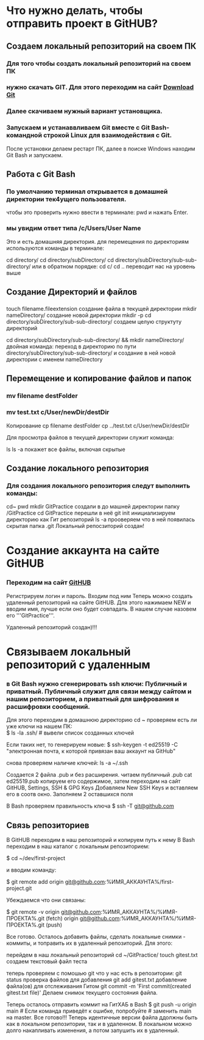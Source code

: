 # Что нужно делать, чтобы отправить проект в  GitHUB?

## Создаем локальный репозиторий на своем ПК

### Для того чтобы создать локальный репозиторий на своем ПК
### нужно скачать GIT. Для этого переходим на сайт [Download Git](https://git-scm.com/download/win "Reference for downloading Git for desktop")
### Далее скачиваем нужный вариант установщика.
### Запускаем и устанаввливаем Git вместе с Git Bash-командной строкой Linux для взаимодействия с Git.
После установки делаем рестарт ПК, далее в поиске Windows находим Git Bash и запускаем.

## Работа с Git Bash
### По умолчанию терминал открывается в домашней директории тек4ущего пользователя.
чтобы это проверить нужно ввести в терминале:
pwd и нажать Enter.

### мы увидим ответ типа  /c/Users/User Name
Это и есть домашняя директория.
для перемещения по директориям используются команды в терминале:

cd directory/
cd directory/subDirectory/
cd directory/subDirectory/sub-sub-directory/
или в обратном порядке:
cd с/
cd ..  переводит нас на уровень выше

## Создание Директорий и файлов
###
touch filename.fileextension   создание файла в текущей директории
mkdir nameDirectory/    создание новой директории
mkdir -p cd directory/subDirectory/sub-sub-directory/ создаем целую структуту директорий

cd directory/subDirectory/sub-sub-directory/ && mkdir nameDirectory/ двойная команда: переход в директорию по пути directory/subDirectory/sub-sub-directory/ и создание в ней новой директории с именем nameDirectory

## Перемещение и копирование файлов и папок
### mv filename destFolder
### mv test.txt c/User/newDir/destDir

Копирование 
cp filename destFolder
cp ../test.txt c/User/newDir/destDir


Для просмотра файлов в текущей директории служит команда:

ls
ls -a  покажет все файлы, включая скрытые

## Создание локального репозитория
### Для создания локального репозитория следут выполнить команды:
cd~ 
pwd
mkdir GitPractice создали в до машней директории папку /GitPractice
cd GitPractice перешли в неё
git init инициализируем директорию как Гит репозиторий
ls -a прооверяем что в ней появилась скрытая папка .git
Локальный репосзиторий создан!

# Создание аккаунта на сайте GitHUB

### Переходим на сайт [GitHUB](https://github.com)
Регистрируем логин и пароль.
Входим под ним
Теперь можно создать удаленный репозиторий на сайте GitHUB. Для этого нажимаем NEW и вводим имя, лучше если оно будет совпадать. В нашем случае назовем его '''GitPractice'''.

Удаленный репозиторий создан)!!!

# Связываем локальный репозиторий с удаленным

### в Git Bash нужно сгенерировать ssh ключи: Публичный и приватный. Публичный служит для связи между сайтом и нашим репозиторием, а приватный для шифрования и расшифровки сообщений.
Для этого переходим в домашнюю директорию
cd ~
проверяем есть ли уже ключи на нашем ПК:   
$ ls -la .ssh/ # вывели список созданных ключей

Если таких нет, то генерируем новые:
$ ssh-keygen -t ed25519 -C "электронная почта, к которой привязан ваш аккаунт на GitHub"

снова проверяем наличие ключей:
ls -a ~/.ssh

Создается 2 файла .pub и без расширения.
читаем публичный .pub 
cat ed25519.pub
копируем его содержимое, затем переходим на сайт GitHUB, Settings, SSH & GPG Keys
Добавляем New SSH Keys и вставляем его в соотв окно.
Заполняем 2 оставшихся поля


В Bash проверяем правильность ключа
$ ssh -T git@github.com


## Связь репозиториев
В GitHUB переходим в наш репозиторий и копируем путь к нему 
В Bash переходим в наш каталог с локальным репозиторием:

$ cd ~/dev/first-project

 и вводим команду:

$ git remote add origin git@github.com:%ИМЯ_АККАУНТА%/first-project.git

Убеждаемся что они связаны:

$ git remote -v
origin    git@github.com:%ИМЯ_АККАУНТА%/%ИМЯ-ПРОЕКТА%.git (fetch)
origin    git@github.com:%ИМЯ_АККАУНТА%/%ИМЯ-ПРОЕКТА%.git (push)

Все готово. Осталось добавить файлы, сделать локальные снимки - коммиты, и топравить их в удаленный репозиторий. Для этого:

перейдем в наш локальный репозиторий
cd ~/GitPractice/
touch gitest.txt   создаем текстовый файл теста

теперь проверяем с помошью git что у нас есть в репозитории:
git status проверка файлов для добавления
git add gitest.txt добавление файла(ов) для отслеживания Гитом
git commit -m 'First commit(created gitest.txt file)'  Делаем снимок текущего состояния файла.

Теперь осталось отправить коммит на ГитХАБ
в Bash 
$ git push -u origin main # Если команда приведёт к ошибке, попробуйте 
                          # заменить main на master.
Все готово!!!
Теперь идентичные версии файла ддолжны быть как в локальном репозитории, так и в удаленном.
В локальном можно долго накапливать изменения, а потом запушить их в удаленный.





